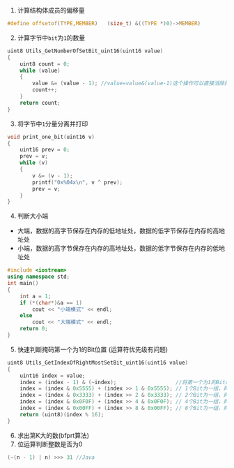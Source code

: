 1. 计算结构体成员的偏移量
```c
#define offsetof(TYPE,MEMBER)   (size_t) &((TYPE *)0)->MEMBER)
```
2. 计算字节中`bit`为`1`的数量
``` c
uint8 Utils_GetNumberOfSetBit_uint16(uint16 value)
{
    uint8 count = 0;
    while (value)
    {
        value &= (value - 1); //value=value&(value-1)这个操作可以直接消除掉value中的最右边的1。
        count++;
    }
    return count;
}
```
3. 将字节中`1`分量分离并打印
```c
void print_one_bit(uint16 v)
{
    uint16 prev = 0;
    prev = v;
    while (v)
    {
        v &= (v - 1);
        printf("0x%04x\n", v ^ prev);
        prev = v;
    }
}
```
4. 判断大小端
- 大端，数据的高字节保存在内存的低地址处，数据的低字节保存在内存的高地址处
- 小端，数据的高字节保存在内存的高地址处，数据的低字节保存在内存的低地址处
``` c++
#include <iostream>
using namespace std;
int main()
{
    int a = 1;
    if (*(char*)&a == 1)
        cout << "小端模式" << endl;
    else
        cout << "大端模式" << endl;
    return 0;
}
```
5. 快速判断掩码第一个为1的Bit位置 (运算符优先级有问题)
``` c
uint8 Utils_GetIndexOfRightMostSetBit_uint16(uint16 value)
{
    uint16 index = value;
    index = (index - 1) & (~index);                   //将第一个为1的Bit的低位都置1，其他位都置0
    index = (index & 0x5555) + (index >> 1 & 0x5555); // 1个Bit为一组，两两相加
    index = (index & 0x3333) + (index >> 2 & 0x3333); // 2个Bit为一组，两两相加
    index = (index & 0x0F0F) + (index >> 4 & 0x0F0F); // 4个Bit为一组，两两相加
    index = (index & 0x00FF) + (index >> 8 & 0x00FF); // 8个Bit为一组，两两相加
    return (uint8)(index % 16);
}
```
6. 求出第K大的数(bfprt算法)
7. 位运算判断整数是否为0
```java
(~(n - 1) | n) >>> 31 //Java
```

<!--stackedit_data:
eyJoaXN0b3J5IjpbMTI2Mzk0MTI1MiwxOTg5NTI3MzA5LC0xND
YzNDU5OTYsMjY5OTI5NTU4LDQ5MTEyNTI0LC02NTUzMTMxMzks
LTMwMjY4NjU3NiwtMjU5ODUyNjY3LDI5OTcwNzMyMSwxNTcxMj
kxNTEyLDExOTg5NTcxMjIsLTE1MTY1MTMwMDAsLTIwNTg2Mjk4
NzYsMTk1OTM4MDI3OSwtMTc4NzkyODU3MCwtMTQzMDgxODE2N1
19
-->